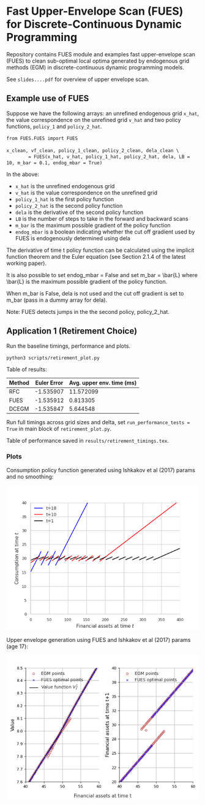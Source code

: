 # Fast Upper-Envelope Scan (FUES) for Discrete-Continuous Dynamic Programming

Repository contains FUES module and examples fast upper-envelope scan (FUES) to clean sub-optimal local optima generated by endogenous grid methods (EGM) in discrete-continuous dynamic programming models.

See `slides....pdf` for overview of upper envelope scan. 

## Example use of FUES

Suppose we have the following arrays: an unrefined endogenous grid `x_hat`, the value correspondence on the unrefined grid `v_hat` 
and two policy functions, `policy_1` and `policy_2_hat`.

```
from FUES.FUES import FUES

x_clean, vf_clean, policy_1_clean, policy_2_clean, dela_clean \
        = FUES(x_hat, v_hat, policy_1_hat, policy_2_hat, dela, LB = 10, m_bar = 0.1, endog_mbar = True)
```

In the above:
- `x_hat` is the unrefined endogenous grid
- `v_hat` is the value correspondence on the unrefined grid
- `policy_1_hat` is the first policy function
- `policy_2_hat` is the second policy function
- `dela` is the derivative of the second policy function
- `LB` is the number of steps to take in the forward and backward scans
- `m_bar` is the maximum possible gradient of the policy function
- `endog_mbar` is a boolean indicating whether the cut off gradient used by FUES is endogenously determined using dela

The derivative of time t policy function can be calculated using the implicit function theorem and the Euler equation (see Section 2.1.4 of the latest working paper).  

It is also possible to set endog_mbar = False and set m_bar = \bar{L} where \bar{L} is the maximum possible gradient of the policy function. 

When m_bar is False, dela is not used and the cut off gradient is set to m_bar (pass in a dummy array for dela).

Note: FUES detects jumps in the the second policy, policy_2_hat. 

## Application 1 (Retirement Choice)

Run the baseline timings, performance and plots. 

```
python3 scripts/retirement_plot.py
```

Table of results:

| Method | Euler Error    | Avg. upper env. time (ms) |
|--------|----------------|---------------------------|
| RFC    | -1.535907      | 11.572099                 |
| FUES   | -1.535912      | 0.813305                  |
| DCEGM  | -1.535847      | 5.644548                  |


Run full timings across grid sizes and delta, set `run_performance_tests = True` in main block of `retirement_plot.py`. 

Table of performance saved in `results/retirement_timings.tex`.

### Plots 


Consumption policy function generated using Ishkakov et al (2017) params and no smoothing:

![ret_cons_all](results/plots/retirement/ret_cons_all.png)

Upper envelope generation using FUES and Ishkakov et al (2017) params (age 17):

![ret_vf_aprime_all_17](/results/plots/retirement/ret_vf_aprime_all_17_3000_sigma0.png)
